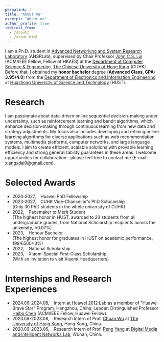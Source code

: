 ```yaml
---
permalink: /
title: "About me"
excerpt: "About me"
author_profile: true
redirect_from: 
  - /about/
  - /about.html
---
```


I am a Ph.D. student in [Advanced Networking and System Research Laboratory](http://ansrlab.cse.cuhk.edu.hk/) (ANSRLab), supervised by Chair Professor [John C.S. Lui](https://www.cse.cuhk.edu.hk/~cslui/)  (ACM/IEEE Fellow, Fellow of HKAES) at the [Department of Computer Science & Engineering](https://www.cse.cuhk.edu.hk), [The Chinese University of Hong Kong](https://www.cuhk.edu.hk/english/index.html) (CUHK). Before that, I obtained my **honor bachelor** degree (**Advanced Class, GPA: 3.95/4.0**) from the [Department of Electronics and Information Engineering](http://ei.hust.edu.cn/) at [Huazhong University of Science and Technology](http://english.hust.edu.cn/) (HUST). 



# Research

I am passionate about data-driven online sequential decision-making under uncertainty, such as reinforcement learning and bandit algorithms, which enhance decision-making through continuous learning from new data and strategy adjustments. My focus also includes developing and refining online learning algorithms for diverse applications such as web recommendation systems, multimedia platforms, computer networks, and large language models. I aim to create efficient, scalable solutions with provable learning efficiency and strong generalizability guarantees in these areas. I welcome opportunities for collaboration—please feel free to contact me (E-mail: xiangxdai0@gmail.com).



# Selected Awards
+ 2024-2027, &ensp; Huawei PhD Fellowship
+ 2023-2027,  &ensp; CUHK Vice-Chancellor's PhD Scholarship \
  (Only 30 PhD students in the whole university of CUHK)
+ 2022,  &ensp; Pacemaker to Merit Student \
(The highest honor in HUST, awarded to 20 students from all undergraduate grades, from National Scholarship recipients across the university, ≈0.07%)
+ 2023, &ensp; Honour Bachelor  \
  (The highest honor for graduates in HUST on academic performance, 199/6500&asymp;3%)
+ 2022,   &ensp;   National Scholarship
+ 2023,  &ensp; Xiaomi Special First-Class Scholarship\
  (With an invitation to visit Xiaomi Headquarters)

# Internships and Research Experiences
+ 2024.06-2024.08, &ensp; Intern at Huawei 2012 Lab as a member of "Huawei Brave Star" Program, Hangzhou, China; Leader: Distinguished Professor [Haibo Chen](https://ipads.se.sjtu.edu.cn/pub/members/haibo_chen) (ACM/IEEE Fellow, Huawei Fellow).	
+ 2023.06-2023.08, &ensp; Research Intern of  Prof. [Chuan Wu](https://i.cs.hku.hk/~cwu/index.html) at [The University of Hong Kong](https://www.hku.hk/), Hong Kong, China. 
+ 2020.09-2023.06, &ensp; Research Intern of  Prof. [Peng Yang](http://faculty.hust.edu.cn/pyang/en) at [Digital Media and Intelligent Networks Lab](https://hustdmin.github.io/), Wuhan, China. 
